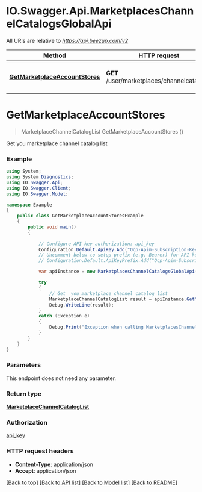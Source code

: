 # IO.Swagger.Api.MarketplacesChannelCatalogsGlobalApi

All URIs are relative to *https://api.beezup.com/v2*

Method | HTTP request | Description
------------- | ------------- | -------------
[**GetMarketplaceAccountStores**](MarketplacesChannelCatalogsGlobalApi.md#getmarketplaceaccountstores) | **GET** /user/marketplaces/channelcatalogs/ | Get  you marketplace channel catalog list


<a name="getmarketplaceaccountstores"></a>
# **GetMarketplaceAccountStores**
> MarketplaceChannelCatalogList GetMarketplaceAccountStores ()

Get  you marketplace channel catalog list

### Example
```csharp
using System;
using System.Diagnostics;
using IO.Swagger.Api;
using IO.Swagger.Client;
using IO.Swagger.Model;

namespace Example
{
    public class GetMarketplaceAccountStoresExample
    {
        public void main()
        {
            
            // Configure API key authorization: api_key
            Configuration.Default.ApiKey.Add("Ocp-Apim-Subscription-Key", "YOUR_API_KEY");
            // Uncomment below to setup prefix (e.g. Bearer) for API key, if needed
            // Configuration.Default.ApiKeyPrefix.Add("Ocp-Apim-Subscription-Key", "Bearer");

            var apiInstance = new MarketplacesChannelCatalogsGlobalApi();

            try
            {
                // Get  you marketplace channel catalog list
                MarketplaceChannelCatalogList result = apiInstance.GetMarketplaceAccountStores();
                Debug.WriteLine(result);
            }
            catch (Exception e)
            {
                Debug.Print("Exception when calling MarketplacesChannelCatalogsGlobalApi.GetMarketplaceAccountStores: " + e.Message );
            }
        }
    }
}
```

### Parameters
This endpoint does not need any parameter.

### Return type

[**MarketplaceChannelCatalogList**](MarketplaceChannelCatalogList.md)

### Authorization

[api_key](../README.md#api_key)

### HTTP request headers

 - **Content-Type**: application/json
 - **Accept**: application/json

[[Back to top]](#) [[Back to API list]](../README.md#documentation-for-api-endpoints) [[Back to Model list]](../README.md#documentation-for-models) [[Back to README]](../README.md)

